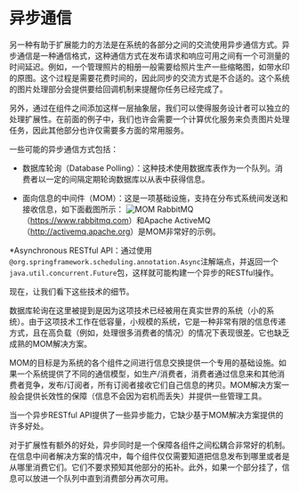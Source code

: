# 异步通信

另一种有助于扩展能力的方法是在系统的各部分之间的交流使用异步通信方式。异步通信是一种通信格式，这种通信方式在发布请求和响应可用之间有一个可测量的时间延迟。例如，一个管理照片的相册一般需要给照片生产一些缩略图，如带水印的原图。这个过程是需要花费时间的，因此同步的交流方式是不合适的。这个系统的图片处理部分会提供要给回调机制来提醒你任务已经完成了。

另外，通过在组件之间添加这样一层抽象层，我们可以使得服务设计者可以独立的处理扩展性。在前面的例子中，我们也许会需要一个计算优化服务来负责图片处理任务，因此其他部分也许仅需要多方面的常用服务。

一些可能的异步通信方式包括：

* 数据库轮询（Database Polling）：这种技术使用数据库表作为一个队列。消费者以一定的间隔定期轮询数据库以从表中获得信息。

* 面向信息的中间件（MOM）：这是一项基础设施，支持在分布式系统间发送和接收信息，如下面截图所示：
![MOM](http://ofboy2upv.bkt.clouddn.com/MoM.PNG)
RabbitMQ（<https://www.rabbitmq.com>）和Apache ActiveMQ（<http://activemq.apache.org>）是MOM非常好的示例。

*Asynchronous RESTful API：通过使用`@org.springframework.scheduling.annotation.Async`注解端点，并返回一个`java.util.concurrent.Future`包，这样就可能构建一个异步的RESTful操作。

现在，让我们看下这些技术的细节。

数据库轮询在这里被提到是因为这项技术已经被用在真实世界的系统（小的系统）。由于这项技术工作在低容量，小规模的系统，它是一种非常有限的信息传递方式，且在高负载（例如，处理很多消费者的情况）的情况下表现很差。它也缺乏成熟的MOM解决方案。

MOM的目标是为系统的各个组件之间进行信息交换提供一个专用的基础设施。如果一个系统提供了不同的通信模型，如生产/消费者，消费者通过信息来和其他消费者竞争，发布/订阅者，所有订阅者接收它们自己信息的拷贝。MOM解决方案一般会提供长效性的保障（信息不会因为宕机而丢失）并提供一些管理工具。

当一个异步RESTful API提供了一些异步能力，它缺少基于MOM解决方案提供的许多好处。


对于扩展性有额外的好处，异步同时是一个保障各组件之间松耦合非常好的机制。在信息中间者解决方案的情况中，每个组件仅仅需要知道把信息发布到哪里或者是从哪里消费它们。它们不要求预知其他部分的拓补。此外，如果一个部分挂了，信息可以放进一个队列中直到消费部分再次可用。
